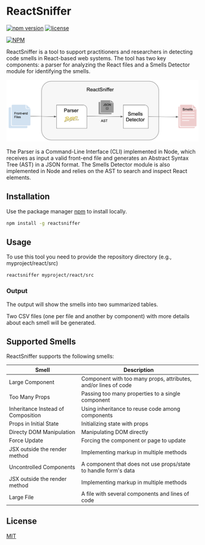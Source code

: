 # ReactSniffer 

[![npm version](https://badge.fury.io/js/reactsniffer.svg)](https://www.npmjs.com/package/reactsniffer)
[![license](https://img.shields.io/npm/l/reactsniffer)](https://github.com/fabiosferreira/reactsniffer/blob/main/LICENSE)

[![NPM](https://nodei.co/npm/reactsniffer.png)](https://nodei.co/npm/reactsniffer/)

ReactSniffer is a tool to support practitioners and researchers in detecting code smells in React-based web systems. The tool has two key components: a parser for analyzing the React files and a Smells Detector module for identifying the smells.

<p align="center">
    <img src="https://github.com/fabiosferreira/reactsniffer/blob/main/img/ReactSniffer-Architecture.png" width= "600px" />
</p>

The Parser is a Command-Line Interface (CLI) implemented in Node, which receives as input a valid front-end file and generates an Abstract Syntax Tree (AST) in a JSON format. The Smells Detector module is also implemented in Node and relies on the AST to search and inspect React elements. 

## Installation

Use the package manager [npm](https://www.npmjs.com/) to install locally.

```bash
npm install -g reactsniffer
```

## Usage

To use this tool you need to provide the repository directory (e.g., myproject/react/src)

```bash
reactsniffer myproject/react/src
```

### Output

The output will show the smells into two summarized tables.

Two CSV files (one per file and another by component) with more details about each smell will be generated.

## Supported Smells

ReactSniffer supports the following smells: 

| Smell      | Description                                                                             |
|------------|-----------------------------------------------------------------------------------------|
| Large Component                    | Component with too many props, attributes, and/or lines of code |
| Too Many Props                     | Passing too many properties to a single component               |
| Inheritance Instead of Composition | Using inheritance to reuse code among components                |
| Props in Initial State             | Initializing state with props                                   |
| Directy DOM Manipulation           | Manipulating DOM directly                                       |
| Force Update                       | Forcing the component or page to update                         |
| JSX outside the render method      | Implementing markup in multiple methods                         |
| Uncontrolled Components            | A component that does not use props/state to handle form's data |
| JSX outside the render method      | Implementing markup in multiple methods                         |
| Large File                         | A file with several components and lines of code                |


## License

[MIT](https://choosealicense.com/licenses/mit/)